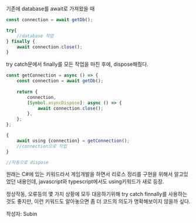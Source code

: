 
기존에 database를 await로 가져왔을 때

```javascript
const connection = await getDb();

try{
	//database 작업
} finally {
	await connection.close();
}
```

try catch문에서 finally를 모든 작업을 마친 후에, dispose해줬다.

```javascript
const getConnection = async () => {
	const connection = await getDb();
    
    return {
    	connection,
    	[Symbol.asyncDispose]: async () => {
        	await connection.close();	
        },
    };
};

{
	await using {connection} = getConnection();
	//connection으로 작업
}

//자동으로 dispose
```

원래는 C#에 있는 키워드라서 게임개발을 하면서 리로스 정리를 구현을 위해서 알고있었던 내용인데, javascript와 typescript에서도 using키워드가 새로 등장.

정상작동, 오류등의 몇 가지 상황에 모두 대응하기위해 try catch finnally를 사용하는 것도 좋지만, 이런 키워드도 알아놓으면 좀 더 코드의 의도가 명확해보이지 않을까 싶다.

작성자: Subin